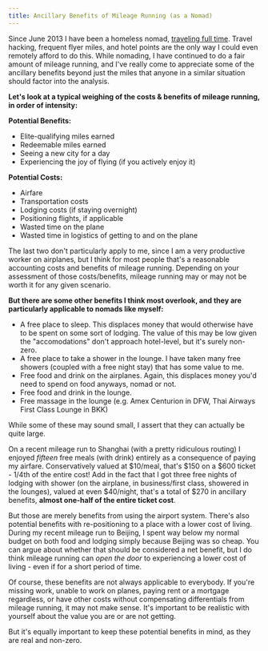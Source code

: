 ```yaml
---
title: Ancillary Benefits of Mileage Running (as a Nomad)
---
```


Since June 2013 I have been a homeless nomad, [traveling full time](http://travel.benhughes.name). Travel
hacking, frequent flyer miles, and hotel points are the only way I could even remotely afford
to do this. While nomading, I have continued to do a fair amount of mileage running, and I've
really come to appreciate some of the ancillary benefits beyond just the miles
that anyone in a similar situation should factor into the analysis. 

**Let's look at a typical weighing of the costs & benefits of mileage running, in
order of intensity:**

**Potential Benefits:**
* Elite-qualifying miles earned
* Redeemable miles earned
* Seeing a new city for a day
* Experiencing the joy of flying (if you actively enjoy it)

**Potential Costs:**
* Airfare
* Transportation costs
* Lodging costs (if staying overnight)
* Positioning flights, if applicable
* Wasted time on the plane
* Wasted time in logistics of getting to and on the plane

The last two don't particularly apply to me, since I am a very productive worker on
airplanes, but I think for most people that's a reasonable accounting costs
and benefits of mileage running. Depending on your assessment of those
costs/benefits, mileage running may or may not be worth it for any given
scenario.

**But there are some other benefits I think most overlook, and they are
particularly applicable to nomads like myself:**

* A free place to sleep. This displaces money that would otherwise have to be spent on some sort of lodging. The value of this may be low given the "accomodations" don't approach hotel-level, but it's surely non-zero.
* A free place to take a shower in the lounge. I have taken many free showers (coupled with a free night stay) that has some value to me.
* Free food and drink on the airplanes. Again, this displaces money you'd need to spend on food anyways, nomad or not.
* Free food and drink in the lounge.
* Free massage in the lounge (e.g. Amex Centurion in DFW, Thai Airways First Class Lounge in BKK)

While some of these may sound small, I assert that they can actually be quite
large.

On a recent mileage run to Shanghai (with a pretty ridiculous routing) I
enjoyed *fifteen* free meals (with drink) entirely as a consequence of paying my
airfare. Conservatively valued at $10/meal, that's $150 on a $600 ticket - 1/4th
of the entire cost! Add in the fact that I got three free nights of lodging with
shower (on the airplane, in business/first class, showered in the lounges), valued at even $40/night,
that's a total of $270 in ancillary benefits, **almost one-half of the entire
ticket cost**.

But those are merely benefits from using the airport system. There's also
potential benefits with re-positioning to a place with a lower cost of living.
During my recent mileage run to Beijing, I spent way below my normal budget on both food and
lodging simply because Beijing was so cheap. You can
argue about whether that should be considered a net benefit, but I do think mileage
running can *open the door* to experiencing a lower cost of living - even if for
a short period of time.

Of course, these benefits are not always applicable to everybody. If you're
missing work, unable to work on planes, paying rent or a mortgage regardless, or
have other costs without compensating differentials from mileage
running, it may not make sense. It's important to be realistic with
yourself about the value you are or are not getting.

But it's equally important to keep these potential benefits in mind, as they
are real and non-zero.

